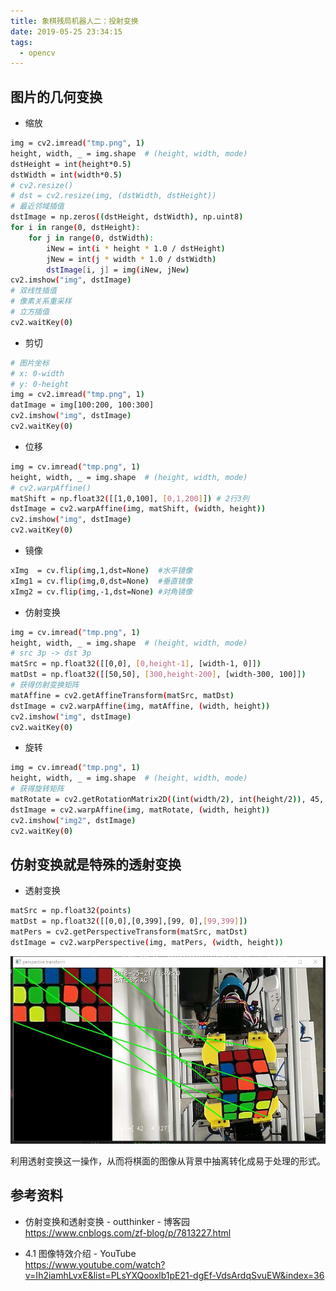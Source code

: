 ```yaml
---
title: 象棋残局机器人二：投射变换
date: 2019-05-25 23:34:15
tags:
  - opencv
---
```


## 图片的几何变换
* 缩放
``` bash
img = cv2.imread("tmp.png", 1)
height, width, _ = img.shape  # (height, width, mode)
dstHeight = int(height*0.5)
dstWidth = int(width*0.5)
# cv2.resize()
# dst = cv2.resize(img, (dstWidth, dstHeight))
# 最近邻域插值
dstImage = np.zeros((dstHeight, dstWidth), np.uint8)
for i in range(0, dstHeight):
    for j in range(0, dstWidth):
        iNew = int(i * height * 1.0 / dstHeight)
        jNew = int(j * width * 1.0 / dstWidth)
        dstImage[i, j] = img(iNew, jNew)
cv2.imshow("img", dstImage)
# 双线性插值 
# 像素关系重采样 
# 立方插值
cv2.waitKey(0)
```
* 剪切
``` bash
# 图片坐标
# x: 0-width
# y: 0-height
img = cv2.imread("tmp.png", 1)
datImage = img[100:200, 100:300]
cv2.imshow("img", dstImage)
cv2.waitKey(0)
```
* 位移
``` bash
img = cv.imread("tmp.png", 1)
height, width, _ = img.shape  # (height, width, mode)
# cv2.warpAffine()
matShift = np.float32([[1,0,100], [0,1,200]]) # 2行3列
dstImage = cv2.warpAffine(img, matShift, (width, height))
cv2.imshow("img", dstImage)
cv2.waitKey(0)
```
* 镜像
``` bash
xImg  = cv.flip(img,1,dst=None)  #水平镜像
xImg1 = cv.flip(img,0,dst=None)  #垂直镜像
xImg2 = cv.flip(img,-1,dst=None) #对角镜像
```
* 仿射变换
``` bash
img = cv.imread("tmp.png", 1)
height, width, _ = img.shape  # (height, width, mode)
# src 3p -> dst 3p
matSrc = np.float32([[0,0], [0,height-1], [width-1, 0]])
matDst = np.float32([[50,50], [300,height-200], [width-300, 100]])
# 获得仿射变换矩阵
matAffine = cv2.getAffineTransform(matSrc, matDst)
dstImage = cv2.warpAffine(img, matAffine, (width, height))
cv2.imshow("img", dstImage)
cv2.waitKey(0)
```
* 旋转
``` bash
img = cv.imread("tmp.png", 1)
height, width, _ = img.shape  # (height, width, mode)
# 获得旋转矩阵
matRotate = cv2.getRotationMatrix2D((int(width/2), int(height/2)), 45, 0.5)
dstImage = cv2.warpAffine(img, matRotate, (width, height))
cv2.imshow("img2", dstImage)
cv2.waitKey(0)
```
## 仿射变换就是特殊的透射变换

* 透射变换
``` bash
matSrc = np.float32(points)
matDst = np.float32([[0,0],[0,399],[99, 0],[99,399]])
matPers = cv2.getPerspectiveTransform(matSrc, matDst)
dstImage = cv2.warpPerspective(img, matPers, (width, height))
```

<div align=center>
<img src='象棋残局机器人二：透射变换\001.jpg' width=600 height=300>
</div>

利用透射变换这一操作，从而将棋面的图像从背景中抽离转化成易于处理的形式。


## 参考资料

* 仿射变换和透射变换 - outthinker - 博客园 </br>https://www.cnblogs.com/zf-blog/p/7813227.html

* 4.1 图像特效介绍 - YouTube</br> https://www.youtube.com/watch?v=Ih2iamhLvxE&list=PLsYXQooxlb1pE21-dgEf-VdsArdqSvuEW&index=36
